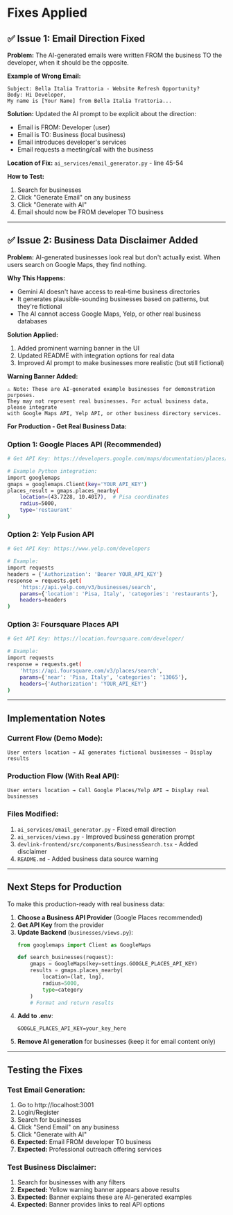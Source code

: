 # Fixes Applied

## ✅ Issue 1: Email Direction Fixed

**Problem:** The AI-generated emails were written FROM the business TO the developer, when it should be the opposite.

**Example of Wrong Email:**
```
Subject: Bella Italia Trattoria - Website Refresh Opportunity?
Body: Hi Developer,
My name is [Your Name] from Bella Italia Trattoria...
```

**Solution:** Updated the AI prompt to be explicit about the direction:
- Email is FROM: Developer (user)
- Email is TO: Business (local business)
- Email introduces developer's services
- Email requests a meeting/call with the business

**Location of Fix:** `ai_services/email_generator.py` - line 45-54

**How to Test:**
1. Search for businesses
2. Click "Generate Email" on any business
3. Click "Generate with AI"
4. Email should now be FROM developer TO business

---

## ✅ Issue 2: Business Data Disclaimer Added

**Problem:** AI-generated businesses look real but don't actually exist. When users search on Google Maps, they find nothing.

**Why This Happens:** 
- Gemini AI doesn't have access to real-time business directories
- It generates plausible-sounding businesses based on patterns, but they're fictional
- The AI cannot access Google Maps, Yelp, or other real business databases

**Solution Applied:**
1. Added prominent warning banner in the UI
2. Updated README with integration options for real data
3. Improved AI prompt to make businesses more realistic (but still fictional)

**Warning Banner Added:**
```
⚠️ Note: These are AI-generated example businesses for demonstration purposes. 
They may not represent real businesses. For actual business data, please integrate 
with Google Maps API, Yelp API, or other business directory services.
```

**For Production - Get Real Business Data:**

### Option 1: Google Places API (Recommended)
```bash
# Get API Key: https://developers.google.com/maps/documentation/places/web-service/get-api-key

# Example Python integration:
import googlemaps
gmaps = googlemaps.Client(key='YOUR_API_KEY')
places_result = gmaps.places_nearby(
    location=(43.7228, 10.4017),  # Pisa coordinates
    radius=5000,
    type='restaurant'
)
```

### Option 2: Yelp Fusion API
```bash
# Get API Key: https://www.yelp.com/developers

# Example:
import requests
headers = {'Authorization': 'Bearer YOUR_API_KEY'}
response = requests.get(
    'https://api.yelp.com/v3/businesses/search',
    params={'location': 'Pisa, Italy', 'categories': 'restaurants'},
    headers=headers
)
```

### Option 3: Foursquare Places API
```bash
# Get API Key: https://location.foursquare.com/developer/

# Example:
import requests
response = requests.get(
    'https://api.foursquare.com/v3/places/search',
    params={'near': 'Pisa, Italy', 'categories': '13065'},
    headers={'Authorization': 'YOUR_API_KEY'}
)
```

---

## Implementation Notes

### Current Flow (Demo Mode):
```
User enters location → AI generates fictional businesses → Display results
```

### Production Flow (With Real API):
```
User enters location → Call Google Places/Yelp API → Display real businesses
```

### Files Modified:
1. `ai_services/email_generator.py` - Fixed email direction
2. `ai_services/views.py` - Improved business generation prompt
3. `devlink-frontend/src/components/BusinessSearch.tsx` - Added disclaimer
4. `README.md` - Added business data source warning

---

## Next Steps for Production

To make this production-ready with real business data:

1. **Choose a Business API Provider** (Google Places recommended)
2. **Get API Key** from the provider
3. **Update Backend** (`businesses/views.py`):
   ```python
   from googlemaps import Client as GoogleMaps
   
   def search_businesses(request):
       gmaps = GoogleMaps(key=settings.GOOGLE_PLACES_API_KEY)
       results = gmaps.places_nearby(
           location=(lat, lng),
           radius=5000,
           type=category
       )
       # Format and return results
   ```
4. **Add to .env**:
   ```
   GOOGLE_PLACES_API_KEY=your_key_here
   ```
5. **Remove AI generation** for businesses (keep it for email content only)

---

## Testing the Fixes

### Test Email Generation:
1. Go to http://localhost:3001
2. Login/Register
3. Search for businesses
4. Click "Send Email" on any business
5. Click "Generate with AI"
6. **Expected:** Email FROM developer TO business
7. **Expected:** Professional outreach offering services

### Test Business Disclaimer:
1. Search for businesses with any filters
2. **Expected:** Yellow warning banner appears above results
3. **Expected:** Banner explains these are AI-generated examples
4. **Expected:** Banner provides links to real API options

